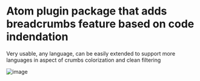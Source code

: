 # Atom plugin package that adds breadcrumbs feature based on code indendation

Very usable, any language, can be easily extended to support more languages in aspect of crumbs colorization and clean filtering

![image](https://user-images.githubusercontent.com/8239290/58760756-20bcea00-8545-11e9-98d5-2ffd2da01c0f.png)

